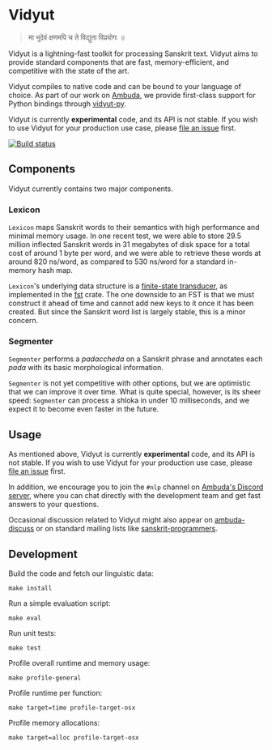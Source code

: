 Vidyut
======

> मा भूदेवं क्षणमपि च ते विद्युता विप्रयोगः ॥ 

Vidyut is a lightning-fast toolkit for processing Sanskrit text. Vidyut aims to
provide standard components that are fast, memory-efficient, and competitive
with the state of the art.

Vidyut compiles to native code and can be bound to your language of choice. As
part of our work on [Ambuda][ambuda], we provide first-class support for Python
bindings through [vidyut-py][vidyut-py].

Vidyut is currently **experimental** code, and its API is not stable. If you
wish to use Vidyut for your production use case, please [file an issue][issues]
first.

[![Build status](https://github.com/ambuda-org/vidyut/workflows/ci/badge.svg)](https://github.com/ambuda-org/vidyut/actions)

[ambuda]: https://ambuda.org
[vidyut-py]: https://github.com/ambuda-org/vidyut-py
[issues]: https://github.com/ambuda-org/vidyut/issues


Components
----------

Vidyut currently contains two major components.


### Lexicon

`Lexicon` maps Sanskrit words to their semantics with high performance and
minimal memory usage. In one recent test, we were able to store 29.5 million
inflected Sanskrit words in 31 megabytes of disk space for a total cost of
around 1 byte per word, and we were able to retrieve these words at around
820 ns/word, as compared to 530 ns/word for a standard in-memory hash map.

`Lexicon`'s underlying data structure is a [finite-state transducer][fst-wiki],
as implemented in the [fst][fst-crate] crate. The one downside to an FST is
that we must construct it ahead of time and cannot add new keys to it once it
has been created. But since the Sanskrit word list is largely stable, this is a
minor concern.

[fst-wiki]: https://en.wikipedia.org/wiki/Finite-state_transducer
[fst-crate]: https://docs.rs/fst/latest/fst/index.html


### Segmenter

`Segmenter` performs a *padaccheda* on a Sanskrit phrase and annotates each
*pada* with its basic morphological information.

`Segmenter` is not yet competitive with other options, but we are optimistic
that we can improve it over time. What is quite special, however, is its sheer
speed: `Segmenter` can process a shloka in under 10 milliseconds, and we expect
it to become even faster in the future.


Usage
-----

As mentioned above, Vidyut is currently **experimental** code, and its API is
not stable. If you wish to use Vidyut for your production use case, please
[file an issue][issues] first.

In addition, we encourage you to join the `#nlp` channel on [Ambuda's Discord
server][discord], where you can chat directly with the development team and get
fast answers to your questions.

Occasional discussion related to Vidyut might also appear on
[ambuda-discuss][ambuda-discuss] or on standard mailing lists like
[sanskrit-programmers][sanskrit-programmers].

[discord]: https://discord.gg/7rGdTyWY7Z
[ambuda-discuss]: https://groups.google.com/g/ambuda-discuss
[sanskrit-programmers]: https://groups.google.com/g/sanskrit-programmers


Development
-----------

Build the code and fetch our linguistic data:

    make install

Run a simple evaluation script:

    make eval

Run unit tests:

    make test

Profile overall runtime and memory usage:

    make profile-general

Profile runtime per function:

    make target=time profile-target-osx

Profile memory allocations:

    make target=alloc profile-target-osx
